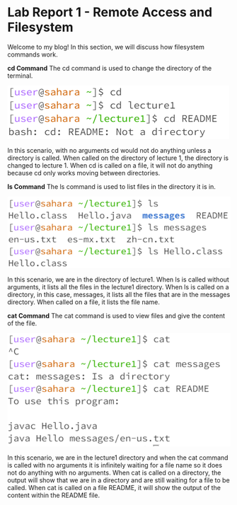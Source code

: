 # Lab Report 1 - Remote Access and Filesystem
Welcome to my blog! In this section, we will discuss how filesystem commands work.

**cd Command**
The cd command is used to change the directory of the terminal.

![Image](https://github.com/claudiaaling/lab_report_1/blob/main/Lab%20%231%20(cd).png)  

In this scenario, with no arguments cd would not do anything unless a directory is called. When called on the directory of lecture 1, the directory is changed to lecture 1. When cd is called on a file, it will not do anything because cd only works moving between directories.

**ls Command**
The ls command is used to list files in the directory it is in.

![Image](https://github.com/claudiaaling/lab_report_1/blob/main/Lab%20%231%20(ls).png) 

In this scenario, we are in the directory of lecture1. When ls is called without arguments, it lists all the files in the lecture1 directory. When ls is called on a directory, in this case, messages, it lists all the files that are in the messages directory. When called on a file, it lists the file name.

**cat Command**
The cat command is used to view files and give the content of the file.

![Image](https://github.com/claudiaaling/lab_report_1/blob/main/Lab%20%231%20(cat).png)

In this scenario, we are in the lecture1 directory and when the cat command is called with no arguments it is infinitely waiting for a file name so it does not do anything with no arguments. When cat is called on a directory, the output will show that we are in a directory and are still waiting for a file to be called. When cat is called on a file README, it will show the output of the content within the README file.




